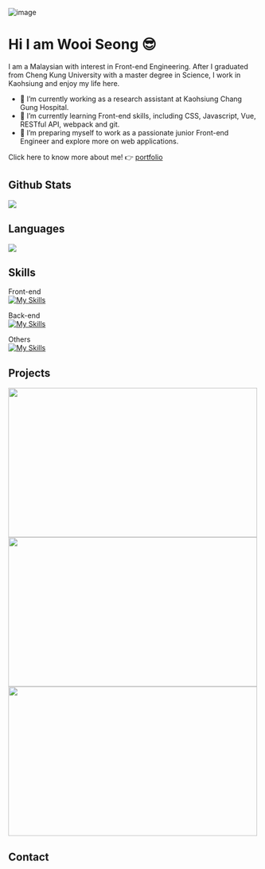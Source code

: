 ![image](https://i.ibb.co/8xT05gt/2024-12-19-195343.png)

# Hi I am Wooi Seong :sunglasses:
I am a Malaysian with interest in Front-end Engineering. After I graduated from Cheng Kung University with a master degree in Science, I work in Kaohsiung and enjoy my life here.

- 🔭 I’m currently working as a research assistant at Kaohsiung Chang Gung Hospital.
- 🌱 I’m currently learning Front-end skills, including CSS, Javascript, Vue, RESTful API, webpack and git.
- 👯 I’m preparing myself to work as a passionate junior Front-end Engineer and explore more on web applications.

Click here to know more about me! :point_right: 
<a href="https://portfolio-project-vercel-mocha.vercel.app/">portfolio</a>

## Github Stats
  <img src="https://getusetprofile.vercel.app/api?username=wooiseong&theme=vue-dark&show_icons=true&count_private=true&hide_title=true" />

## Languages
  <img src="https://github-readme-stats.vercel.app/api/top-langs/?username=wooiseong&theme=tokyonight" />
  
## Skills
Front-end<br>
[![My Skills](https://skillicons.dev/icons?i=js,html,css,bootstrap,vue,sass,less)](https://portfolio-project-vercel-mocha.vercel.app/)

Back-end<br>
[![My Skills](https://skillicons.dev/icons?i=nodejs,express,mysql)](https://portfolio-project-vercel-mocha.vercel.app/)

Others<br>
[![My Skills](https://skillicons.dev/icons?i=git,github,webpack,vite,vercel,ps)](https://portfolio-project-vercel-mocha.vercel.app/)

## Projects
<img src="https://i.ibb.co/42rLqHx/1-carousel.png" width="500" height="300">
<img src="https://i.ibb.co/1Xyx46B/1-header-before-Login.png" width="500" height="300">
<img src="https://i.ibb.co/2ndnpbF/1.png" width="500" height="300">



## Contact

